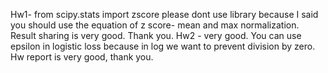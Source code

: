 Hw1- from scipy.stats import zscore
please dont use library because I said you should use the equation of z score- mean and max normalization.
Result sharing is very good. Thank you.
Hw2 - very good. You can use epsilon in logistic loss because in log we want to prevent division by zero. Hw report is very good, thank you.
